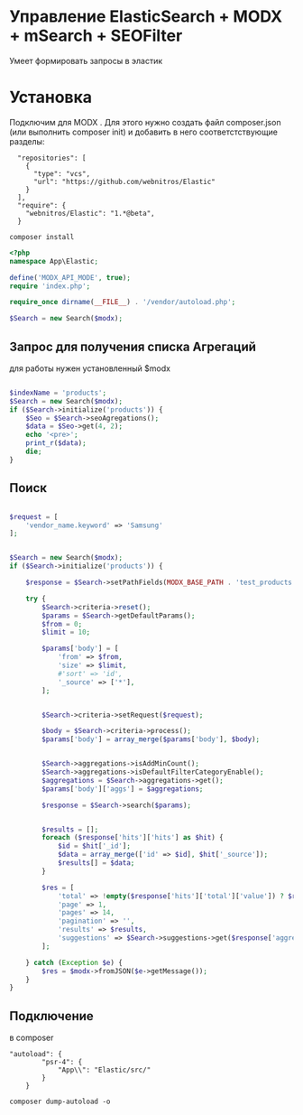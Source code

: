 # Управление ElasticSearch + MODX + mSearch + SEOFilter
Умеет формировать запросы в эластик

# Установка
Подключим для MODX . Для этого нужно создать файл composer.json (или выполнить composer init) и добавить в него соответстствующие разделы:

```
  "repositories": [
    {
      "type": "vcs",
      "url": "https://github.com/webnitros/Elastic"
    }
  ],
  "require": {
    "webnitros/Elastic": "1.*@beta",
  }
```

```
composer install
```

```php
<?php
namespace App\Elastic;

define('MODX_API_MODE', true);
require 'index.php';

require_once dirname(__FILE__) . '/vendor/autoload.php';

$Search = new Search($modx);
```


## Запрос для получения списка Агрегаций
для работы нужен установленный $modx

```php

$indexName = 'products';
$Search = new Search($modx);
if ($Search->initialize('products')) {
    $Seo = $Search->seoAgregations();
    $data = $Seo->get(4, 2);
    echo '<pre>';
    print_r($data);
    die;
}
```

## Поиск

```php

$request = [
    'vendor_name.keyword' => 'Samsung'
];


$Search = new Search($modx);
if ($Search->initialize('products')) {

    $response = $Search->setPathFields(MODX_BASE_PATH . 'test_products.map.inc.php');

    try {
        $Search->criteria->reset();
        $params = $Search->getDefaultParams();
        $from = 0;
        $limit = 10;

        $params['body'] = [
            'from' => $from,
            'size' => $limit,
            #'sort' => 'id',
            '_source' => ['*'],
        ];


        $Search->criteria->setRequest($request);

        $body = $Search->criteria->process();
        $params['body'] = array_merge($params['body'], $body);


        $Search->aggregations->isAddMinCount();
        $Search->aggregations->isDefaultFilterCategoryEnable();
        $aggregations = $Search->aggregations->get();
        $params['body']['aggs'] = $aggregations;

        $response = $Search->search($params);


        $results = [];
        foreach ($response['hits']['hits'] as $hit) {
            $id = $hit['_id'];
            $data = array_merge(['id' => $id], $hit['_source']);
            $results[] = $data;
        }

        $res = [
            'total' => !empty($response['hits']['total']['value']) ? $response['hits']['total']['value'] : 0,
            'page' => 1,
            'pages' => 14,
            'pagination' => '',
            'results' => $results,
            'suggestions' => $Search->suggestions->get($response['aggregations']),
        ];

    } catch (Exception $e) {
        $res = $modx->fromJSON($e->getMessage());
    }
}
```

## Подключение 

в composer
```
"autoload": {
        "psr-4": {
            "App\\": "Elastic/src/"
        }
    }
```

```
composer dump-autoload -o
```